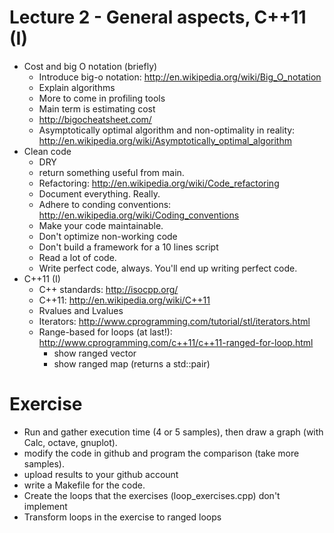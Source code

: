 # Lecture 2 - General aspects, C++11 (I)

- Cost and big O notation (briefly)
    - Introduce big-o notation: http://en.wikipedia.org/wiki/Big_O_notation
    - Explain algorithms
    - More to come in profiling tools
    - Main term is estimating cost
    - http://bigocheatsheet.com/
    - Asymptotically optimal algorithm and non-optimality in reality: 
      http://en.wikipedia.org/wiki/Asymptotically_optimal_algorithm
- Clean code
    - DRY
    - return something useful from main.
    - Refactoring: http://en.wikipedia.org/wiki/Code_refactoring
    - Document everything. Really.
    - Adhere to conding conventions: http://en.wikipedia.org/wiki/Coding_conventions
    - Make your code maintainable.
    - Don't optimize non-working code
    - Don't build a framework for a 10 lines script
    - Read a lot of code.
    - Write perfect code, always. You'll end up writing perfect code.
- C++11 (I)
    - C++ standards: http://isocpp.org/
    - C++11: http://en.wikipedia.org/wiki/C++11
    - Rvalues and Lvalues
    - Iterators: http://www.cprogramming.com/tutorial/stl/iterators.html
    - Range-based for loops (at last!): http://www.cprogramming.com/c++11/c++11-ranged-for-loop.html
        - show ranged vector
        - show ranged map (returns a std::pair)

# Exercise

- Run and gather execution time (4 or 5 samples), then draw a graph (with Calc, octave, gnuplot).
- modify the code in github and program the comparison (take more samples).
- upload results to your github account
- write a Makefile for the code.
- Create the loops that the exercises (loop_exercises.cpp) don't implement
- Transform loops in the exercise to ranged loops
